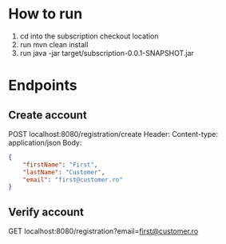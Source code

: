 # How to run
1. cd into the subscription checkout location
2. run mvn clean install
3. run java -jar target/subscription-0.0.1-SNAPSHOT.jar


# Endpoints
## Create account
POST localhost:8080/registration/create
Header: Content-type: application/json
Body: 
```json
{
    "firstName": "First",
    "lastName": "Customer",
    "email": "first@customer.ro"
}
```

## Verify account
GET localhost:8080/registration?email=first@customer.ro

